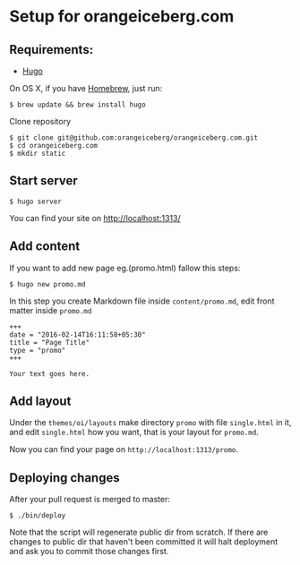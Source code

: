 # Setup for orangeiceberg.com

## Requirements:

* [Hugo](https://gohugo.io/)

On OS X, if you have [Homebrew](http://brew.sh/), just run:

```
$ brew update && brew install hugo
```

Clone repository

```
$ git clone git@github.com:orangeiceberg/orangeiceberg.com.git
$ cd orangeiceberg.com
$ mkdir static
```
## Start server

```
$ hugo server
```
You can find your site on [http://localhost:1313/](http://localhost:1313/)

## Add content

If you want to add new page eg.(promo.html) fallow this steps:

```
$ hugo new promo.md
```
In this step you create Markdown file inside `content/promo.md`,
edit front matter inside `promo.md`

```
+++
date = "2016-02-14T16:11:58+05:30"
title = "Page Title"
type = "promo"
+++

Your text goes here.
```

## Add layout

Under the `themes/oi/layouts` make directory `promo` with file `single.html` in it, and edit `single.html` how you want, that is your layout for `promo.md`.

Now you can find your page on `http://localhost:1313/promo`.

## Deploying changes

After your pull request is merged to master:

```
$ ./bin/deploy
```

Note that the script will regenerate public dir from scratch. If there are changes to public dir that haven't been committed it will halt deployment and ask you to commit those changes first.
